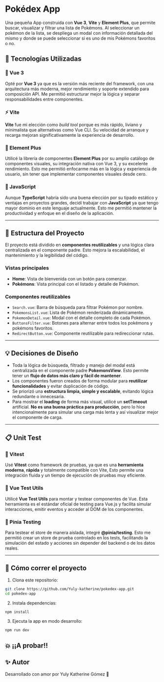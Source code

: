 # Pokédex App

Una pequeña App construida con **Vue 3**, **Vite** y **Element Plus**, que permite buscar, visualizar y filtrar una lista de Pokémons. Al seleccionar un pokémon de la lista, se despliega un modal con información detallada del mismo y donde se puede seleccionar si es uno de mis Pokémons favoritos o no.

## 🚀 Tecnologías Utilizadas

### 🧠 Vue 3
Opté por **Vue 3** ya que es la versión más reciente del framework, con una arquitectura más moderna, mejor rendimiento y soporte extendido para composición API. Me permitió estructurar mejor la lógica y separar responsabilidades entre componentes.

### ⚡ Vite
**Vite** fue mi elección como _build tool_ porque es más rápido, liviano y minimalista que alternativas como Vue CLI. Su velocidad de arranque y recarga mejoran significativamente la experiencia de desarrollo.

### 💠 Element Plus
Utilicé la librería de componentes **Element Plus** por su amplio catálogo de componentes visuales, su integración nativa con Vue 3, y su excelente rendimiento. Esto me permitió enfocarme más en la lógica y experiencia de usuario, sin tener que implementar componentes visuales desde cero.

### 🧾 JavaScript
Aunque **TypeScript** habría sido una buena elección por su tipado estático y ventajas en proyectos grandes, decidí trabajar con **JavaScript** ya que tengo mayor dominio en este lenguaje actualmente. Esto me permitió mantener la productividad y enfoque en el diseño de la aplicación.

---

## 🧱 Estructura del Proyecto

El proyecto está dividido en **componentes reutilizables** y una lógica clara centralizada en el componente padre. Esto mejora la escalabilidad, el mantenimiento y la legibilidad del código.

### Vistas principales

- **Home**: Vista de bienvenida con un botón para comenzar.
- **Pokémons**: Vista principal con el listado y detalle de Pokémon.

### Componentes reutilizables

- `Search.vue`: Barra de búsqueda para filtrar Pokémon por nombre.
- `PokemonsList.vue`: Lista de Pokémon renderizada dinámicamente.
- `PokemonDetail.vue`: Modal con el detalle completo de cada Pokémon.
- `ButtonsFilter.vue`: Botones para alternar entre todos los pokémons y  pokémons favoritos.
- `RedirectButton.vue`: Componente reutilizable para redireccionar rutas.

---

## 💡 Decisiones de Diseño

- Toda la lógica de búsqueda, filtrado y manejo del modal está centralizada en el componente padre **PokemonsView**. Esto permite tener un **flujo de datos más claro y fácil de mantener**.
- Los componentes fueron creados de forma modular para **reutilizar funcionalidades** y evitar duplicación de código.
- Se priorizó una **estructura limpia, simple y escalable**, evitando lógica redundante o innecesaria.
- Para mostrar el **loading** de forma más visual, utilicé un **setTimeout** artificial. **No es una buena práctica para producción**, pero lo hice intencionalmente para simular una carga más lenta y así visualizar mejor el componente de carga.

---

## 📋 Unit Test

### 🔧 Vitest

 Usé **Vitest** como framework de pruebas, ya que es una **herramienta moderna**, **rápida** y totalmente compatible con Vite, Esto permite una integración fluida y un tiempo de ejecución de pruebas muy eficiente.


###  📝 Vue Test Utils

Utilicé **Vue Test Utils** para montar y testear componentes de Vue. Esta herramienta es el estándar oficial de testing para Vue.js y facilita simular interacciones, emitir eventos y acceder al DOM de los componentes.


### 🍍 Pinia Testing

 Para testear el store de manera aislada, integré **@pinia/testing**. Esto me permitió crear un store de prueba controlado en los tests, facilitando la simulación del estado y acciones sin depender del backend o de los datos reales.

---

## 🧭 Cómo correr el proyecto

1. Clona este repositorio:
```bash
git clone https://github.com/Yuly-katherine/pokedex-app.git
cd pokedex-app
```

2. Instala dependencias:
```bash
npm install
```

3. Ejecuta la app en modo desarrollo:
```bash
npm run dev

```

## 💥 ¡¡A probar!!


## ✨ Autor

Desarrollado con amor por Yuly Katherine Gómez 💖